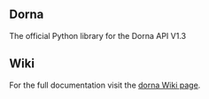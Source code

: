 ## Dorna
The official Python library for the Dorna API V1.3

## Wiki
For the full documentation visit the [dorna Wiki page][wiki].


[wiki]:https://github.com/dorna-robotics/dorna/wiki
